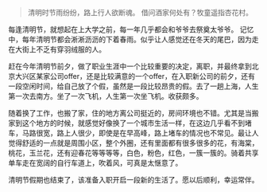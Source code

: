 > 清明时节雨纷纷，路上行人欲断魂。
> 借问酒家何处有？牧童遥指杏花村。

每逢清明节，就想起在上大学之前，每一年几乎都会和爷爷去祭奠太爷爷。
记忆中，每年清明节都会淅淅沥沥的下着春雨。似乎让人感觉还在冬天的尾巴，因为走在大街上不乏有穿羽绒服的人。

赶在今年清明节前夕，做了职业生涯中一个比较重要的决定，离职，并最终拿到北京大兴区某家公司offer，还是比较满意的一个offer，在入职新公司的前夕，还有一段空闲时间，给自己放了个假，虽然是一段比较昂贵的假。去了一趟上海，人生第一次去南方。坐了一次飞机，人生第一次坐飞机。收获颇多。

随着换了工作，也搬了家，住的地方离公司挺近的，房间环境也不错。尤其是当搬家到这个地方的时候，就感觉好像换了一个城市生活一样，在这边几乎看不到堵车，马路很宽，路上人很少，即使是在早高峰，路上堵车的情况也不常见。最让人觉得舒适的一点就是周围小区，整个外圈，还有里面都有很多很多的花，有海棠，桃花，玉兰花，还有迎春花等等等等，白色，粉色，红色，一簇一簇的。骑着共享单车走在宽阔的自行车道上，吹着风，可真是太惬意了。

清明节假期也结束了，该准备入职开启一段新的生活了。愿以后顺利，幸运常伴。